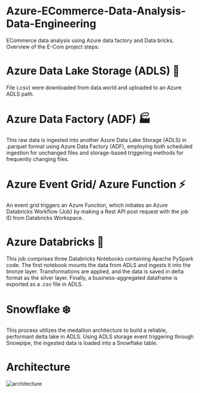 # Azure-ECommerce-Data-Analysis-Data-Engineering
ECommerce data analysis using Azure data factory and Data bricks.
Overview of the E-Com project steps:

# Azure Data Lake Storage (ADLS) 📂

File (.csv) were downloaded from data.world and uploaded to an Azure ADLS path.

# Azure Data Factory (ADF) 🏭

This raw data is ingested into another Azure Data Lake Storage (ADLS) in .parquet format using Azure Data Factory (ADF), employing both scheduled ingestion for unchanged files and storage-based triggering methods for frequently changing files.

# Azure Event Grid/ Azure Function ⚡

An event grid triggers an Azure Function, which initiates an Azure Databricks Workflow (Job) by making a Rest API post request with the job ID from Databricks Workspace.

# Azure Databricks 🧱

This job comprises three Databricks Notebooks containing Apache PySpark code. The first notebook mounts the data from ADLS and ingests it into the bronze layer. Transformations are applied, and the data is saved in delta format as the silver layer. Finally, a business-aggregated dataframe is exported as a .csv file in ADLS.

# Snowflake ❄️

This process utilizes the medallion architecture to build a reliable, performant delta lake in ADLS. Using ADLS storage event triggering through Snowpipe, the ingested data is loaded into a Snowflake table.

# Architecture
![architecture](https://github.com/user-attachments/assets/9c994f99-6b92-43a7-96e9-a3e9402292ce)
